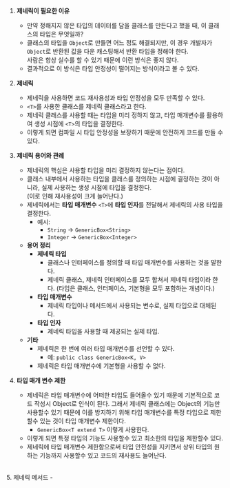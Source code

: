 

1. **제네릭이 필요한 이유**
   - 만약 정해지지 않은 타입의 데이터를 담을 클래스를 만든다고 했을 때, 이 클래스의 타입은 무엇일까?
   - 클래스의 타입을 `Object`로 만들면 어느 정도 해결되지만, 이 경우 개발자가 `Object`로 반환된 값을 다운 캐스팅해서 반환 타입을 정해야 한다.  
     사람은 항상 실수를 할 수 있기 때문에 이런 방식은 좋지 않다.
   - 결과적으로 이 방식은 타입 안정성이 떨어지는 방식이라고 볼 수 있다.

2. **제네릭**
   - 제네릭을 사용하면 코드 재사용성과 타입 안정성을 모두 만족할 수 있다.
   - `<T>`를 사용한 클래스를 제네릭 클래스라고 한다.
   - 제네릭 클래스를 사용할 때는 타입을 미리 정하지 않고, 타입 매개변수를 활용하여 생성 시점에 `<T>`의 타입을 결정한다.
   - 이렇게 되면 컴파일 시 타입 안정성을 보장하기 때문에 안전하게 코드를 만들 수 있다.

3. **제네릭 용어와 관례**
   - 제네릭의 핵심은 사용할 타입을 미리 결정하지 않는다는 점이다.
   - 클래스 내부에서 사용하는 타입을 클래스를 정의하는 시점에 결정하는 것이 아니라, 실제 사용하는 생성 시점에 타입을 결정한다.  
     (이로 인해 재사용성이 크게 늘어난다.)
   - 제네릭에서는 **타입 매개변수** `<T>`에 **타입 인자**를 전달해서 제네릭의 사용 타입을 결정한다.
     - 예시:
       - `String`  -> `GenericBox<String>`
       - `Integer` -> `GenericBox<Integer>`
   - **용어 정리**
     - **제네릭 타입**  
       - 클래스나 인터페이스를 정의할 때 타입 매개변수를 사용하는 것을 말한다.  
       - 제네릭 클래스, 제네릭 인터페이스를 모두 합쳐서 제네릭 타입이라 한다.  (타입은 클래스, 인터페이스, 기본형을 모두 포함하는 개념이다.)
     - **타입 매개변수**  
       - 제네릭 타입이나 메서드에서 사용되는 변수로, 실제 타입으로 대체된다.
     - **타입 인자**  
       - 제네릭 타입을 사용할 때 제공되는 실제 타입.
   - **기타**
     - 제네릭은 한 번에 여러 타입 매개변수를 선언할 수 있다.
       - 예: `public class GenericBox<K, V>`
     - 제네릭은 타입 매개변수에 기본형을 사용할 수 없다.

4. **타입 매개 변수 제한**
   - 제네릭은 타입 매개변수에 어떠한 타입도 들어올수 있기 때문에 기본적으로 코드 작성시 Object로 인식이 된다. 그래서 제네릭 클래스에는 Object의 기능만 사용할수 있기 때문에 이를 방지하기 위해 타입 매개변수를 특정 타입으로 제한할수 있는 것이 타입 매개변수 제한이다.
	   - `GenericBox<T extend T>` 이렇게 사용한다.
   - 이렇게 되면 특정 타입의 기능도 사용할수 있고 최소한의 타입을 제한할수 있다.
   - 제네릭에 타입 매개변수 제한함으로써 타입 안전성을 지키면서 상위 타입의 원하는 기능까지 사용할수 있고 코드의 재사용도 늘어난다.
<br>
5. 제네릭 메서드
	-  